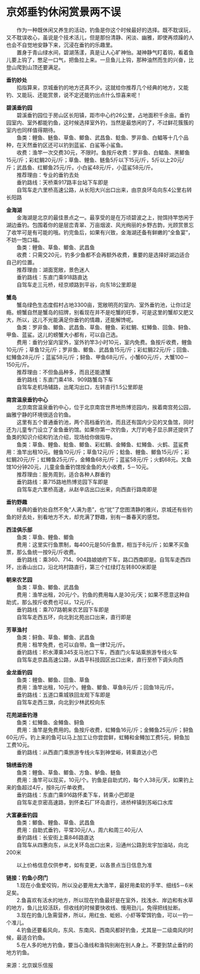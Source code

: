 # 京郊垂钓休闲赏景两不误  
  
&emsp;&emsp;作为一种既休闲又养生的活动，钓鱼是你这个时候最好的选择。既不耽误玩，又不耽误收心，虽说是个技术活儿，但是那份清静、闲淡、幽雅，即使再烦躁的人也会不自觉地安静下来，沉浸在垂钓的乐趣里。   
&emsp;&emsp;置身于青山绿水间，碧湖荡漾，真是让人心旷神怡。凝神静气盯着钩，看着鱼儿要上钩了，憋足一口气，把鱼拉上来。一旦鱼儿上钩，那种油然而生的兴奋，比登山爬到山顶还要满足。   
  
**垂钓妙处**  
&emsp;&emsp;掐指算来，京城垂钓的地方还真不少。这就给你推荐几个经典的地方，又能钓、又能玩、还能赏景，说不定还能钓出点什么惊喜来呢！  
  
**碧溪垂钓园**  
&emsp;&emsp;碧溪垂钓园位于房山区长阳镇，距市中心约26公里，占地面积千余亩。垂钓园室内、室外都能钓鱼，这时候选择室外钓，当然是最悠闲的了，不过鲜花簇簇的室内也同样值得期待。   
&emsp;&emsp;鱼类：鲤鱼、鲢鱼、草鱼、鲫鱼、武昌鱼、鲶鱼、罗非鱼、白鲳等十几个品种，在天然垂钓区还可以钓到蓝鲨、白鲨等小鲨鱼。   
&emsp;&emsp;收费：渔竿一次交费30元，不限时。鱼按斤收费：罗非鱼、白鲳鱼、黑鲫鱼15元/斤；彩虹鲷20元/斤；草鱼、鲤鱼、鲢鱼5斤以下15元/斤，5斤以上20元/斤；武昌鱼、红鲫鱼25元/斤。小白鲨48元/斤，小蓝鲨58元/斤。   
&emsp;&emsp;推荐理由：专业的垂钓去处  
&emsp;&emsp;垂钓路线：天桥乘917路丰台站下车即是  
&emsp;&emsp;自驾车走六里桥高速公路，从长阳大兴出口出来，由京良环岛向东4公里右转长阳路  
  
**金海湖**  
&emsp;&emsp;金海湖是北京的最佳景点之一。最享受的是在万顷碧波之上，抛饵持竿悠闲于湖边垂钓。包围着你的是层峦青翠、万亩烟波、风光绚丽的乡野古韵，光顾赏景忘了收竿可是有可能的哦。钓完鱼后，如果有兴致，金海湖还备有鲜嫩的“全鱼宴”，不妨一饱口福。   
&emsp;&emsp;鱼类：鲤鱼、草鱼、鲫鱼、武昌鱼  
&emsp;&emsp;收费：只需交20元，钓多少鱼都不会再额外收费，重要的是选择好湖边适合自己的位置。   
&emsp;&emsp;推荐理由：湖面宽敞，景色迷人  
&emsp;&emsp;垂钓路线：东直门乘918路直达  
&emsp;&emsp;自驾车走三元桥，经京顺路到平谷，向东18公里即是  
  
**蟹岛**  
&emsp;&emsp;蟹岛绿色生态度假村占地3300亩，宽敞明亮的室内、室外垂钓池，让你过足瘾。螃蟹自然是蟹岛的招牌，别看现在并不是吃蟹的旺季，可是这里的蟹却又肥又大，所以，这儿不光能满足你垂钓的情趣，还能解馋呢。   
&emsp;&emsp;鱼类：罗非鱼、鲫鱼、武昌鱼、草鱼、鲤鱼、彩虹鲷、虹鳟鱼、回鱼、鲟鱼、甲鱼、蓝鲨。这儿的螃蟹大小都有，可以自己选。   
&emsp;&emsp;费用：垂钓分室内室外，室外钓竿3小时10元，室内免费。鱼按斤收费，鲤鱼10元/斤；草鱼12元/斤；罗非鱼、鲫鱼、武昌鱼15元/斤；彩虹鲷22元/斤；回鱼、虹鳟鱼28元/斤；蓝鲨58元/斤；鲟鱼、甲鱼68元/斤。小蟹60元/斤，大蟹100－150元/斤。   
&emsp;&emsp;推荐理由：不但鱼品种多，而且还能逮蟹  
&emsp;&emsp;垂钓路线：东直门乘418、909路蟹岛下车  
&emsp;&emsp;自驾车走机场辅路，出尾沟出口，左转直行1.5公里即是  
  
**南宫温泉垂钓中心**  
&emsp;&emsp;北京南宫温泉垂钓中心，位于北京南宫世界地热博览园内，挨着南宫苑公园，幽雅宁静的环境很适合钓鱼。   
&emsp;&emsp;这里有五个普通垂钓池，两个高档垂钓池，而且还有国内少见的叉鱼馆，同时还为儿童专门设立了金鱼垂钓馆。如果你第一次钓鱼，大厅的电子显示屏还提供了鱼类的知识介绍和钓法介绍，现场给你做指导。   
&emsp;&emsp;鱼类：草鱼、鲤鱼、鲶鱼、鲫鱼、彩虹鲷、金鳟鱼、虹鳟鱼、火鹤、蓝鲨费用：渔竿出租10元。鲤鱼10元/斤；草鱼12元/斤；鲶鱼、鲤鱼、鲫鱼15元/斤；彩虹鲷20元/斤；虹鳟鱼25元/斤，金鳟鱼68元/斤；蓝鲨58元/斤；火鹤68元。叉鱼馆10分钟20元，儿童金鱼垂钓馆按金鱼的大小收费，5－10元。   
&emsp;&emsp;推荐理由：服务周到，适合各种人群垂钓  
&emsp;&emsp;垂钓路线：乘715路地热博览园下车即是  
&emsp;&emsp;自驾车走六里桥高速，从赵辛店出口出来，向西直行路南即是  
  
**垂钓野趣**  
&emsp;&emsp;经典的垂钓处自然不免“人满为患”，也“扰”了您图清静的雅兴，京城还有些钓鱼的好去处，别看地方不大，却充满了野趣，别有一番春天的感觉。   
  
**西洼俱乐部**  
&emsp;&emsp;鱼类：草鱼、鲤鱼、鲫鱼  
&emsp;&emsp;费用：这里实行鱼票制，每400元是50斤鱼票，相当于8元/斤；如果不买鱼票，那么鱼统一按9元/斤收费。   
&emsp;&emsp;垂钓路线：乘360、714、904路娘娘府下车，路口西南即是。自驾车走西四环，出香山出口，沿北坞村路直行，第三个红绿灯左转800米即是  
  
**朝来农艺园**  
&emsp;&emsp;鱼类：草鱼、鲫鱼、武昌鱼  
&emsp;&emsp;费用：渔竿出租，20元/个。钓鱼的费用每人是30元/天；如果不愿意这种自助式，那么按斤收费也可以，12元/斤。   
&emsp;&emsp;垂钓路线：乘707路朝来农艺园下车即是  
&emsp;&emsp;自驾车走西五环，向北到北苑出口出来，直行即是  
  
**芳草渔村**  
&emsp;&emsp;鱼类：鲟鱼、草鱼、鲫鱼、武昌鱼  
&emsp;&emsp;费用：租竿免费，也可以自带。鱼一律12元/斤。   
&emsp;&emsp;垂钓路线：积水潭乘345支马池口下车，西直门火车站乘旅游专线火车  
&emsp;&emsp;自驾车走京昌高速公路，从昌平科技园区出口出来，直行至桥下调头向西  
  
**金龙垂钓园**  
&emsp;&emsp;鱼类：鲤鱼、鲫鱼、回鱼、草鱼  
&emsp;&emsp;费用：渔竿出租，10元/个。鲤鱼、鲫鱼、草鱼8元/斤；回鱼18元/斤。   
&emsp;&emsp;垂钓路线：五道口乘城铁回龙观下车即是  
&emsp;&emsp;自驾车走西三旗，向北到少林武校向东  
  
**花苑湖垂钓港**  
&emsp;&emsp;鱼类：虹鳟鱼、金鳟鱼、鲟鱼  
&emsp;&emsp;费用：渔竿是免费用的。鱼按斤收费，虹鳟鱼16元/斤；金鳟鱼25元/斤；鲟鱼60元/斤。钓上来的鱼可以马上加工让你尝尝鲜，虹鳟和金鳟加工费5元，鲟鱼加工费10元。   
&emsp;&emsp;垂钓路线：从西直门乘旅游专线火车到神堂峪，转乘直达小巴  
  
**锦绣垂钓港**  
&emsp;&emsp;鱼类：鲤鱼、草鱼、鲫鱼、方鱼、鲈鱼、鲢鱼  
&emsp;&emsp;费用：渔竿可以现买，10元/个。钓鱼是自助式的，每个人38元/天，如果钓上来的鱼超过4斤，按8元/斤单收费。   
&emsp;&emsp;垂钓路线：东直门乘916路怀柔下车，转乘小巴即是  
&emsp;&emsp;自驾车走京密高速路，到怀柔石厂环岛直行，进桥梓镇到苏峪口水库  
  
**大富豪垂钓园**  
&emsp;&emsp;鱼类：鲫鱼、鲤鱼、草鱼、武昌鱼  
&emsp;&emsp;费用：自助式垂钓，平常30元/人，周六和周三40元/人  
&emsp;&emsp;垂钓路线：长安街上乘846路直达  
&emsp;&emsp;自驾车从四惠向东，从北关环岛出口出来，沿通州公路到龙宇加油站，向北200米  
  
&emsp;&emsp;以上价格信息仅供参考，如有变更，以各景点当日信息为准  
  
**链接：钓鱼小窍门**  
&emsp;&emsp;1.现在小鱼爱咬钩，所以没必要用太大渔竿，最好用柔软的手竿、细线5－6米足矣。   
&emsp;&emsp;2.鱼喜欢有活水的地方，所以现在钓鱼最好是在室外，找浅水、岸边和有水草的地方，鱼儿比较活跃，但收线的时候要快收线、慢用劲儿，免得把线扯断。   
&emsp;&emsp;3.现在的鱼儿急需营养，所以，用红虫、蚯蚓、小虾等荤饵钓鱼，可以一钓一个准儿。   
&emsp;&emsp;4.钓鱼还要看风向，东风、东南风、西南风都好钓鱼，尤其是一二级南风的时候，最适合钓鱼。   
&emsp;&emsp;5.在人多的地方钓鱼，要当心渔线和渔钩别剐在别人身上。不要到禁止垂钓的地方钓鱼。   
  
来源：北京娱乐信报